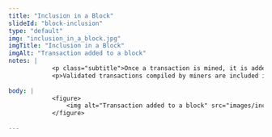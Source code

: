 ```yaml
--- 
title: "Inclusion in a Block"
slideId: "block-inclusion"
type: "default"
img: "inclusion_in_a_block.jpg"
imgTitle: "Inclusion in a Block"
imgAlt: "Transaction added to a block"
notes: | 
            <p class="subtitle">Once a transaction is mined, it is added to a block. Each subsequent block further solidifies the position all previous blocks.</p>
            <p>Validated transactions compiled by miners are included in a block, the block is added to the chain. This counts as one confirmation, as the block has already been validated. Every subsequent block added counts as an additional confirmation. The more blocks added, the higher the chance of the transaction remaining part of the permanent chain.</p>
        
body: | 
            <figure>
                <img alt="Transaction added to a block" src="images/inclusion_in_a_block.jpg" title="Inclusion in a Block">
            </figure>
        
---
```

